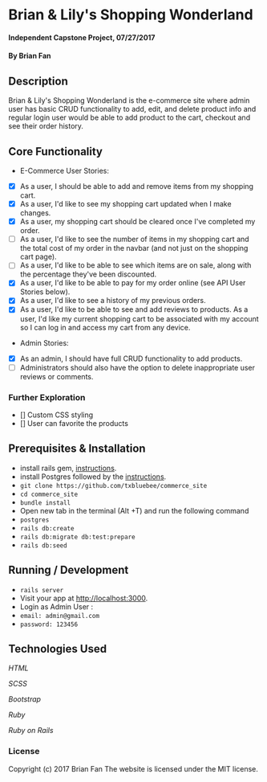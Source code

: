 # Brian & Lily's Shopping Wonderland

#### Independent Capstone Project, 07/27/2017

#### By Brian Fan

## Description

Brian & Lily's Shopping Wonderland is the e-commerce site where admin user has basic CRUD functionality to add, edit, and delete product info and regular login user would be able to add product to the cart, checkout and see their order history.

## Core Functionality
* E-Commerce User Stories:
- [x] As a user, I should be able to add and remove items from my shopping cart.
- [x] As a user, I'd like to see my shopping cart updated when I make changes.
- [x] As a user, my shopping cart should be cleared once I've completed my order.
- [ ] As a user, I'd like to see the number of items in my shopping cart and the total cost of my order in the navbar (and not just on the shopping cart page).
- [ ] As a user, I'd like to be able to see which items are on sale, along with the percentage they've been discounted.
- [x] As a user, I'd like to be able to pay for my order online (see API User Stories below).
- [x] As a user, I'd like to see a history of my previous orders.
- [x] As a user, I'd like to be able to see and add reviews to products.
As a user, I'd like my current shopping cart to be associated with my account so I can log in and access my cart from any device.
* Admin Stories:
- [x] As an admin, I should have full CRUD functionality to add products.
- [ ] Administrators should also have the option to delete inappropriate user reviews or comments.

### Further Exploration
- [] Custom CSS styling
- [] User can favorite the products

## Prerequisites & Installation

* install rails gem,  [instructions](https://www.learnhowtoprogram.com/rails/ruby-on-rails-basics/rails-setup-and-structure).
* install Postgres followed by the [instructions](https://www.learnhowtoprogram.com/ruby/ruby-database-basics/installing-postgres-7fb0cff7-a0f5-4b61-a0db-8a928b9f67ef).
* `git clone https://github.com/txbluebee/commerce_site`
* `cd commerce_site`
* `bundle install`
* Open new tab in the terminal (Alt +T) and run the following command
* `postgres`
* `rails db:create`
* `rails db:migrate db:test:prepare`
* `rails db:seed`


## Running / Development

* `rails server`
* Visit your app at [http://localhost:3000](http://localhost:3000).
* Login as Admin User :
* `email: admin@gmail.com`
* `password: 123456`

## Technologies Used

_HTML_

_SCSS_

_Bootstrap_

_Ruby_

_Ruby on Rails_

### License

Copyright (c) 2017 Brian Fan
The website is licensed under the MIT license.
